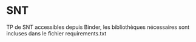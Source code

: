 # SNT
TP de SNT accessibles depuis Binder, les bibliothèques nécessaires sont incluses dans le fichier requirements.txt
